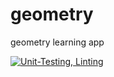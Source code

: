 # geometry
geometry learning app

[![Unit-Testing, Linting](https://github.com/sgchopkins8043/geometry/actions/workflows/blank.yml/badge.svg)](https://github.com/sgchopkins8043/geometry/actions/workflows/blank.yml)

